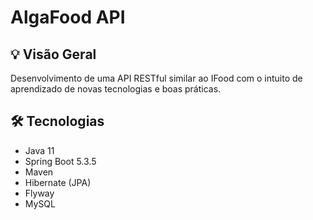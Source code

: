 # AlgaFood API


## 💡 Visão Geral
Desenvolvimento de uma API RESTful similar ao IFood com o intuito de aprendizado de novas tecnologias e boas práticas. 

## 🛠 Tecnologias
- Java 11
- Spring Boot 5.3.5
- Maven
- Hibernate (JPA)
- Flyway
- MySQL
